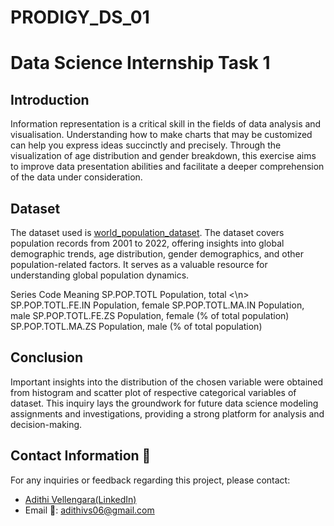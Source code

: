 # PRODIGY_DS_01
# Data Science Internship Task 1

## Introduction
Information representation is a critical skill in the fields of data analysis and visualisation. Understanding how to make charts that may be customized can help you express ideas succinctly and precisely. Through the visualization of age distribution and gender breakdown, this exercise aims to improve data presentation abilities and facilitate a deeper comprehension of the data under consideration. 

## Dataset
The dataset used is <a href="https://github.com/AdithiVS/PRODIGY_DS_01/blob/main/worldpopulationdata.csv">world_population_dataset</a>.
The dataset covers population records from 2001 to 2022, offering insights into global demographic trends, age distribution, gender demographics, and other population-related factors. It serves as a valuable resource for understanding global population dynamics.

Series             Code	Meaning
SP.POP.TOTL	       Population, total <\n>
SP.POP.TOTL.FE.IN	 Population, female
SP.POP.TOTL.MA.IN	 Population, male
SP.POP.TOTL.FE.ZS	 Population, female (% of total population)
SP.POP.TOTL.MA.ZS	 Population, male (% of total population)

## Conclusion
Important insights into the distribution of the chosen variable were obtained from histogram and scatter plot of respective categorical variables of dataset. This inquiry lays the groundwork for future data science modeling assignments and investigations, providing a strong platform for analysis and decision-making.

## Contact Information 📩
For any inquiries or feedback regarding this project, please contact:

- <a href="https://www.linkedin.com/in/adithi-v-345604257/">Adithi Vellengara(LinkedIn)</a>
- Email 📧: adithivs06@gmail.com
